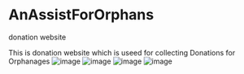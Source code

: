 # AnAssistForOrphans
donation website

This is donation website which is useed for collecting Donations for Orphanages
![image](https://user-images.githubusercontent.com/85144788/213357445-6cb8a144-0bcf-46c3-91c6-618edbbab664.png)
![image](https://user-images.githubusercontent.com/85144788/213357471-5c40da27-a13d-4967-81da-6bce37b2c810.png)
![image](https://user-images.githubusercontent.com/85144788/213357530-1e33845c-a309-4bba-a163-d12236d220f7.png)
![image](https://user-images.githubusercontent.com/85144788/213357556-2c9fba0b-bc47-4d12-8400-6172fedaade5.png)
